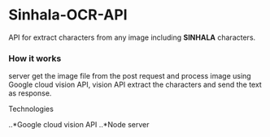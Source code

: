 # Sinhala-OCR-API

API for extract characters from any image including **SINHALA** characters.

### How it works

server get the image file from the post request and process image using Google cloud vision API, vision API extract the characters and send the text as response.

Technologies

..*Google cloud vision API
..*Node server
